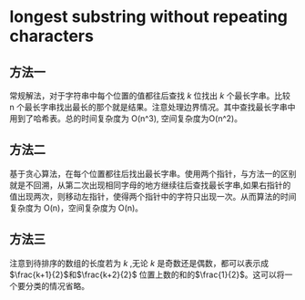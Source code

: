 # longest substring without repeating characters

## 方法一

常规解法，对于字符串中每个位置的值都往后查找 $k$ 位找出 $k$ 个最长字串。比较 n 个最长字串找出最长的那个就是结果。注意处理边界情况。其中查找最长字串中用到了哈希表。总的时间复杂度为 O(n^3), 空间复杂度为O(n^2)。

## 方法二

基于贪心算法，在每个位置都往后找出最长字串。使用两个指针，与方法一的区别就是不回溯，从第二次出现相同字母的地方继续往后查找最长字串,如果右指针的值出现两次，则移动左指针，使得两个指针中的字符只出现一次。从而算法的时间复杂度为 O(n)，空间复杂度为 O(n)。

## 方法三

注意到待排序的数组的长度若为 $k$ ,无论 $k$ 是奇数还是偶数，都可以表示成 $\frac{k+1}{2}$和$\frac{k+2}{2}$ 位置上数的和的$\frac{1}{2}$。这可以将一个要分类的情况省略。